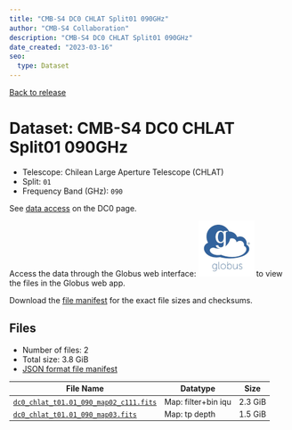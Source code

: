 ```yaml
---
title: "CMB-S4 DC0 CHLAT Split01 090GHz"
author: "CMB-S4 Collaboration"
description: "CMB-S4 DC0 CHLAT Split01 090GHz"
date_created: "2023-03-16"
seo:
  type: Dataset
---
```


[Back to release](./dc0.html#datasets)

# Dataset: CMB-S4 DC0 CHLAT Split01 090GHz

- Telescope: Chilean Large Aperture Telescope (CHLAT) 
- Split: `01`
- Frequency Band (GHz): `090`

See [data access](./dc0.html#data-access) on the DC0 page.

Access the data through the Globus web interface: [![Download via Globus](images/globus-logo.png)](https://app.globus.org/file-manager?origin_id=38f01147-f09e-483d-a552-3866669a846d&origin_path=%2Fdatareleases%2Fdc0%2Fmission%2Fchlat%2Fsplit01%2F090%2F) to view the files in the Globus web app.

Download the [file manifest](https://g-456d30.0ed28.75bc.data.globus.org/datareleases/dc0/mission/chlat/split01/090/manifest.json) for the exact file sizes and checksums.

## Files

- Number of files: 2
- Total size: 3.8 GiB
- [JSON format file manifest](https://g-456d30.0ed28.75bc.data.globus.org/datareleases/dc0/mission/chlat/split01/090/manifest.json)

|                                                                               File Name                                                                               |      Datatype       |  Size   |
| --------------------------------------------------------------------------------------------------------------------------------------------------------------------- | ------------------- | ------- |
| [`dc0_chlat_t01.01_090_map02_c111.fits`](https://g-456d30.0ed28.75bc.data.globus.org/datareleases/dc0/mission/chlat/split01/090/dc0_chlat_t01.01_090_map02_c111.fits) | Map: filter+bin iqu | 2.3 GiB |
| [`dc0_chlat_t01.01_090_map03.fits`](https://g-456d30.0ed28.75bc.data.globus.org/datareleases/dc0/mission/chlat/split01/090/dc0_chlat_t01.01_090_map03.fits)           | Map: tp depth       | 1.5 GiB |
